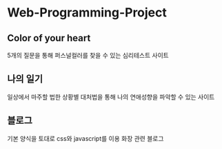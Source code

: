 # Web-Programming-Project

## Color of your heart

5개의 질문을 통해 퍼스널컬러를 찾을 수 있는 심리테스트 사이트

## 나의 일기

일상에서 마주할 법한 상황별 대처법을 통해 나의 연애성향을 파악할 수 있는 사이트

## 블로그

기본 양식을 토대로 css와 javascript를 이용 화장 관련 블로그
